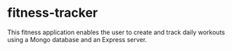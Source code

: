 # fitness-tracker
This fitness application enables the user to create and track daily workouts using a Mongo database and an Express server.
